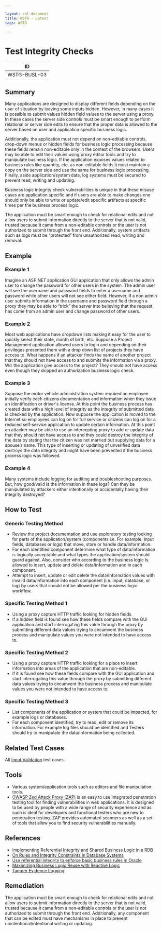 ```yaml
---

layout: col-document
title: WSTG - Latest
tags: WSTG

---
```

# Test Integrity Checks

|ID               |
|-----------------|
|WSTG-BUSL-03|

## Summary

Many applications are designed to display different fields depending on the user of situation by leaving some inputs hidden. However, in many cases it is possible to submit values hidden field values to the server using a proxy. In these cases the server side controls must be smart enough to perform relational or server side edits to ensure that the proper data is allowed to the server based on user and application specific business logic.

Additionally, the application must not depend on non-editable controls, drop-down menus or hidden fields for business logic processing because these fields remain non-editable only in the context of the browsers. Users may be able to edit their values using proxy editor tools and try to manipulate business logic. If the application exposes values related to business rules like quantity, etc. as non-editable fields it must maintain a copy on the server side and use the same for business logic processing. Finally, aside application/system data, log systems must be secured to prevent read, writing and updating.

Business logic integrity check vulnerabilities is unique in that these misuse cases are application specific and if users are able to make changes one should only be able to write or update/edit specific artifacts at specific times per the business process logic.

The application must be smart enough to check for relational edits and not allow users to submit information directly to the server that is not valid, trusted because it came from a non-editable controls or the user is not authorized to submit through the front end. Additionally, system artifacts such as logs must be “protected” from unauthorized read, writing and removal.

## Example

### Example 1

Imagine an ASP.NET application GUI application that only allows the admin user to change the password for other users in the system. The admin user will see the username and password fields to enter a username and password while other users will not see either field. However, if a non admin user submits information in the username and password field through a proxy they may be able to “trick” the server into believing that the request has come from an admin user and change password of other users.

### Example 2

Most web applications have dropdown lists making it easy for the user to quickly select their state, month of birth, etc. Suppose a Project Management application allowed users to login and depending on their privileges presented them with a drop down list of projects they have access to. What happens if an attacker finds the name of another project that they should not have access to and submits the information via a proxy. Will the application give access to the project? They should not have access even though they skipped an authorization business logic check.

### Example 3

Suppose the motor vehicle administration system required an employee initially verify each citizens documentation and information when they issue an identification or driver's license. At this point the business process has created data with a high level of integrity as the integrity of submitted data is checked by the application. Now suppose the application is moved to the Internet so employees can log on for full service or citizens can log on for a reduced self-service application to update certain information. At this point an attacker may be able to use an intercepting proxy to add or update data that they should not have access to and they could destroy the integrity of the data by stating that the citizen was not married but supplying data for a spouse’s name. This type of inserting or updating of unverified data destroys the data integrity and might have been prevented if the business process logic was followed.

### Example 4

Many systems include logging for auditing and troubleshooting purposes. But, how good/valid is the information in these logs? Can they be manipulated by attackers either intentionally or accidentally having their integrity destroyed?

## How to Test

### Generic Testing Method

- Review the project documentation and use exploratory testing looking for parts of the application/system (components i.e. For example, input fields, databases or logs) that move, store or handle data/information.
- For each identified component determine what type of data/information is logically acceptable and what types the application/system should guard against. Also, consider who according to the business logic is allowed to insert, update and delete data/information and in each component.
- Attempt to insert, update or edit delete the data/information values with invalid data/information into each component (i.e. input, database, or log) by users that should not be allowed per the business logic workflow.

### Specific Testing Method 1

- Using a proxy capture HTTP traffic looking for hidden fields.
- If a hidden field is found see how these fields compare with the GUI application and start interrogating this value through the proxy by submitting different data values trying to circumvent the business process and manipulate values you were not intended to have access to.

### Specific Testing Method 2

- Using a proxy capture HTTP traffic looking for a place to insert information into areas of the application that are non-editable.
- If it is found see how these fields compare with the GUI application and start interrogating this value through the proxy by submitting different data values trying to circumvent the business process and manipulate values you were not intended to have access to.

### Specific Testing Method 3

- List components of the application or system that could be impacted, for example logs or databases.
- For each component identified, try to read, edit or remove its information. For example log files should be identified and Testers should try to manipulate the data/information being collected.

## Related Test Cases

All [Input Validation](../07-Input_Validation_Testing/README.md) test cases.

## Tools

- Various system/application tools such as editors and file manipulation tools.
- [OWASP Zed Attack Proxy (ZAP)](https://www.zaproxy.org) is an easy to use integrated penetration testing tool for finding vulnerabilities in web applications. It is designed to be used by people with a wide range of security experience and as such is ideal for developers and functional testers who are new to penetration testing. ZAP provides automated scanners as well as a set of tools that allow you to find security vulnerabilities manually.

## References

- [Implementing Referential Integrity and Shared Business Logic in a RDB](http://www.agiledata.org/essays/referentialIntegrity.html)
- [On Rules and Integrity Constraints in Database Systems](https://www.comp.nus.edu.sg/~lingtw/papers/IST92.teopk.pdf)
- [Use referential integrity to enforce basic business rules in Oracle](https://www.techrepublic.com/article/use-referential-integrity-to-enforce-basic-business-rules-in-oracle/)
- [Maximizing Business Logic Reuse with Reactive Logic](https://dzone.com/articles/maximizing-business-logic)
- [Tamper Evidence Logging](http://tamperevident.cs.rice.edu/Logging.html)

## Remediation

The application must be smart enough to check for relational edits and not allow users to submit information directly to the server that is not valid, trusted because it came from a non-editable controls or the user is not authorized to submit through the front end. Additionally, any component that can be edited must have mechanisms in place to prevent unintentional/intentional writing or updating.
